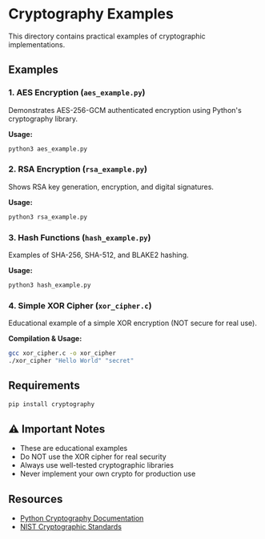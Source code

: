 # Cryptography Examples

This directory contains practical examples of cryptographic implementations.

## Examples

### 1. AES Encryption (`aes_example.py`)
Demonstrates AES-256-GCM authenticated encryption using Python's cryptography library.

**Usage:**
```bash
python3 aes_example.py
```

### 2. RSA Encryption (`rsa_example.py`)
Shows RSA key generation, encryption, and digital signatures.

**Usage:**
```bash
python3 rsa_example.py
```

### 3. Hash Functions (`hash_example.py`)
Examples of SHA-256, SHA-512, and BLAKE2 hashing.

**Usage:**
```bash
python3 hash_example.py
```

### 4. Simple XOR Cipher (`xor_cipher.c`)
Educational example of a simple XOR encryption (NOT secure for real use).

**Compilation & Usage:**
```bash
gcc xor_cipher.c -o xor_cipher
./xor_cipher "Hello World" "secret"
```

## Requirements

```bash
pip install cryptography
```

## ⚠️ Important Notes

- These are educational examples
- Do NOT use the XOR cipher for real security
- Always use well-tested cryptographic libraries
- Never implement your own crypto for production use

## Resources

- [Python Cryptography Documentation](https://cryptography.io/)
- [NIST Cryptographic Standards](https://csrc.nist.gov/)

